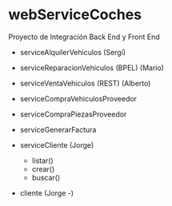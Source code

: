 # webServiceCoches
Proyecto de Integración Back End y Front End

- serviceAlquilerVehiculos (Sergi)
- serviceReparacionVehiculos (BPEL) (Mario)
- serviceVentaVehiculos (REST) (Alberto)
- serviceCompraVehiculosProveedor
- serviceCompraPiezasProveedor
- serviceGenerarFactura
- serviceCliente (Jorge)
  - listar()
  - crear()
  - buscar()


- cliente (Jorge -)
